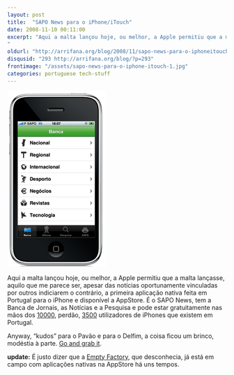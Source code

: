 ```yaml
---
layout: post
title:  "SAPO News para o iPhone/iTouch"
date: 2008-11-10 00:11:00
excerpt: "Aqui a malta lançou hoje, ou melhor, a Apple permitiu que a malta lançasse, aquilo que me parece ser, apesar das notícias oportunamente vinculadas por outros indiciarem o contrário, a primeira aplicação nativa feita em Portugal para o iPhone e disponível a AppStore. É o SAPO News, tem a Banca de Jornais, as Notícias e a Pesquisa e pode estar gratuitamente nas mãos dos 10000, perdão, 3500 utilizadores de iPhones que existem em Portugal.
"
oldurl: "http://arrifana.org/blog/2008/11/sapo-news-para-o-iphoneitouch/"
disqusid: "293 http://arrifana.org/blog/?p=293"
frontimage: "/assets/sapo-news-para-o-iphone-itouch-1.jpg"
categories: portuguese tech-stuff
---
```


![](/assets/sapo-news-para-o-iphone-itouch-1.jpg "photo 1")

Aqui a malta lançou hoje, ou melhor, a Apple permitiu que a malta lançasse, aquilo que me parece ser, apesar das notícias oportunamente vinculadas por outros indiciarem o contrário, a primeira aplicação nativa feita em Portugal para o iPhone e disponível a AppStore. É o SAPO News, tem a Banca de Jornais, as Notícias e a Pesquisa e pode estar gratuitamente nas mãos dos [10000][1], perdão, [3500][2] utilizadores de iPhones que existem em Portugal.

Anyway, “kudos” para o Pavão e para o Delfim, a coisa ficou um brinco, modéstia à parte. [Go and grab it][3].

**update:** É justo dizer que a [Empty Factory][4], que desconhecia, já está em campo com aplicações nativas na AppStore há uns tempos.

[1]: http://blog.iphone-dev.org/
[2]: http://tek.sapo.pt/noticias/telecomunicacoes/3500_iphones_vendidos_em_portugal_ate_setembr_892919.html
[3]: http://mobile.sapo.pt/iphone/banca/
[4]: http://emptyfactory.com/
